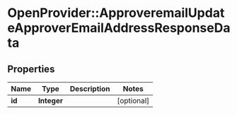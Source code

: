 # OpenProvider::ApproveremailUpdateApproverEmailAddressResponseData

## Properties
Name | Type | Description | Notes
------------ | ------------- | ------------- | -------------
**id** | **Integer** |  | [optional] 

